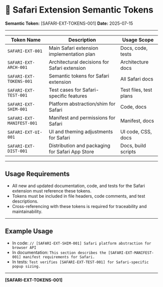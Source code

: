 # 🦁 Safari Extension Semantic Tokens

**Semantic Token:** [SAFARI-EXT-TOKENS-001]
**Date:** 2025-07-15

---

| Token Name                | Description                                             | Usage Scope                |
|---------------------------|--------------------------------------------------------|----------------------------|
| `SAFARI-EXT-001`          | Main Safari extension implementation plan              | Docs, code, tests          |
| `SAFARI-EXT-ARCH-001`     | Architectural decisions for Safari extension           | Architecture docs          |
| `SAFARI-EXT-TOKENS-001`   | Semantic tokens for Safari extension                   | All Safari docs            |
| `SAFARI-EXT-TEST-001`     | Test cases for Safari-specific features                | Test files, test plans     |
| `SAFARI-EXT-SHIM-001`     | Platform abstraction/shim for Safari                   | Code, docs                 |
| `SAFARI-EXT-MANIFEST-001` | Manifest and permissions for Safari                    | Manifest, docs             |
| `SAFARI-EXT-UI-001`       | UI and theming adjustments for Safari                  | UI code, CSS, docs         |
| `SAFARI-EXT-DIST-001`     | Distribution and packaging for Safari App Store        | Docs, build scripts        |

---

## Usage Requirements
- All new and updated documentation, code, and tests for the Safari extension must reference these tokens.
- Tokens must be included in file headers, code comments, and test descriptions.
- Cross-referencing with these tokens is required for traceability and maintainability.

---

## Example Usage
- In code: `// [SAFARI-EXT-SHIM-001] Safari platform abstraction for browser API`
- In documentation: `This section describes the [SAFARI-EXT-MANIFEST-001] manifest requirements for Safari.`
- In tests: `Test verifies [SAFARI-EXT-TEST-001] for Safari-specific popup sizing.`

---

**[SAFARI-EXT-TOKENS-001]** 